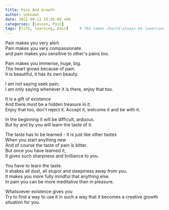 ```yaml
---
title: Pain And Growth
author: unknown
date: 2022-09-11 19:05:00 +00
categories: [Lesson, Pain]
tags: [life, learning, pain]     # TAG names should always be lowercase
---
```


Pain makes you very alert  
Pain makes you very compassionate  
and pain makes you sensitive to other's pains too.

Pain makes you immense, huge, big.  
The heart grows because of pain.  
It is beautiful, it has its own beauty.  

I am not saying seek pain;  
I am only saying whenever it is there, enjoy that too.

It is a gift of existence  
And there must be a hidden treasure in it.  
Enjoy that too, don't reject it.
Accept it, welcome it and be with it.  

In the beginning it will be difficult, arduous.  
But by and by you will learn the taste of it.  

The taste has to be learned - it is just like other tastes  
When you start anything new  
And of course the taste of pain is bitter.  
But once you have learned it,  
It gives such sharpness and brilliance to you.

You have to learn the taste.  
It shakes all dust, all stupor and sleepiness away from you.  
It makes you more fully mindful that anything else.  
In pain you can be more meditative than in pleasure.

Whatsoever existence gives you  
Try to find a way to use it in such a way that it becomes a creative growth situation for you.
